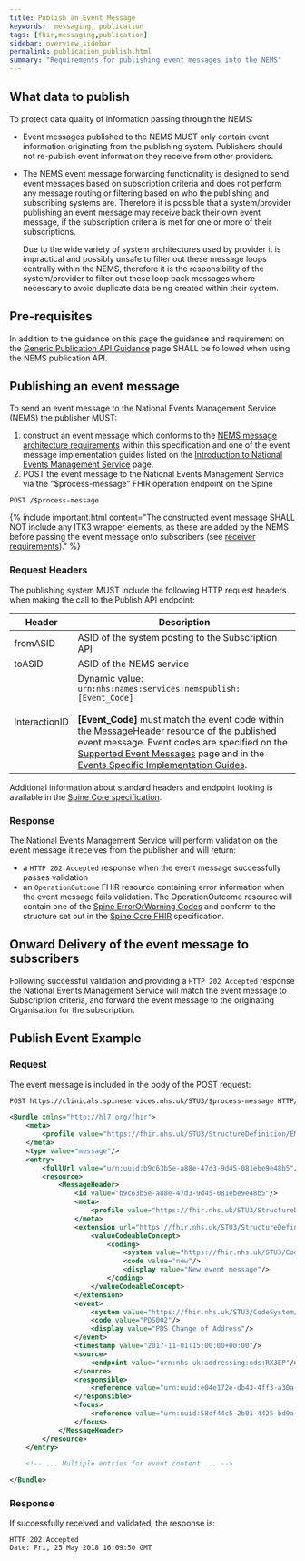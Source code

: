 ```yaml
---
title: Publish an Event Message
keywords:  messaging, publication
tags: [fhir,messaging,publication]
sidebar: overview_sidebar
permalink: publication_publish.html
summary: "Requirements for publishing event messages into the NEMS"
---
```


## What data to publish

To protect data quality of information passing through the NEMS:

- Event messages published to the NEMS MUST only contain event information originating from the publishing system. Publishers should not re-publish event information they receive from other providers.

- The NEMS event message forwarding functionality is designed to send event messages based on subscription criteria and does not perform any message routing or filtering based on who the publishing and subscribing systems are. Therefore it is possible that a system/provider publishing an event message may receive back their own event message, if the subscription criteria is met for one or more of their subscriptions.

  Due to the wide variety of system architectures used by provider it is impractical and possibly unsafe to filter out these message loops centrally within the NEMS, therefore it is the responsibility of the system/provider to filter out these loop back messages where necessary to avoid duplicate data being created within their system.


## Pre-requisites ##

In addition to the guidance on this page the guidance and requirement on the [Generic Publication API Guidance](publication_general_api_guidance.html) page SHALL be followed when using the NEMS publication API.


## Publishing an event message ##


To send an event message to the National Events Management Service (NEMS) the publisher MUST:

1. construct an event message which conforms to the [NEMS message architecture requirements](explore_bundle_structure.html) within this specification and one of the event message implementation guides listed on the [Introduction to National Events Management Service](index.html#event-message-implementation-guides) page.
2. POST the event message to the National Events Management Service via the "$process-message" FHIR operation endpoint on the Spine

```http
POST /$process-message
```

{% include important.html content="The constructed event message SHALL NOT include any ITK3 wrapper elements, as these are added by the NEMS before passing the event message onto subscribers (see [receiver requirements](receiver_requirements.html))." %}

### Request Headers ###

The publishing system MUST include the following HTTP request headers when making the call to the Publish API endpoint:

| Header | Description |
| --- | --- |
| fromASID | ASID of the system posting to the Subscription API |
| toASID | ASID of the NEMS service |
| InteractionID | Dynamic value: `urn:nhs:names:services:nemspublish:[Event_Code]`<br/><br/>**[Event_Code]** must match the event code within the MessageHeader resource of the published event message. Event codes are specified on the [Supported Event Messages](overview_supported_events.html) page and in the [Events Specific Implementation Guides](index.html#event-message-implementation-guides). |

Additional information about standard headers and endpoint looking is available in the [Spine Core specification](https://developer.nhs.uk/apis/spine-core/build_directory.html).

### Response

The National Events Management Service will perform validation on the event message it receives from the publisher and will return:

- a ```HTTP 202 Accepted``` response when the event message successfully passes validation
- an `OperationOutcome` FHIR resource containing error information when the event message fails validation. The OperationOutcome resource will contain one of the [Spine ErrorOrWarning Codes](https://fhir.nhs.uk/STU3/ValueSet/Spine-ErrorOrWarningCode-1) and conform to the structure set out in the [Spine Core FHIR](https://developer.nhs.uk/apis/spine-core/resources_error_handling.html) specification.


## Onward Delivery of the event message to subscribers ##

Following successful validation and providing a ```HTTP 202 Accepted``` response the National Events Management Service will match the event message to Subscription criteria, and forward the event message to the originating Organisation for the subscription.

## Publish Event Example ##

### Request

The event message is included in the body of the POST request:

```xml
POST https://clinicals.spineservices.nhs.uk/STU3/$process-message HTTP/1.1

<Bundle xmlns="http://hl7.org/fhir">
	<meta>
		<profile value="https://fhir.nhs.uk/STU3/StructureDefinition/EMS-Bundle-1"/>
	</meta>
	<type value="message"/>
	<entry>
		<fullUrl value="urn:uuid:b9c63b5e-a88e-47d3-9d45-081ebe9e48b5"/>
		<resource>
			<MessageHeader>
				<id value="b9c63b5e-a88e-47d3-9d45-081ebe9e48b5"/>
				<meta>
					<profile value="https://fhir.nhs.uk/STU3/StructureDefinition/EMS-MessageHeader-1"/>
				</meta>
				<extension url="https://fhir.nhs.uk/STU3/StructureDefinition/Extension-EMS-MessageEventType-1">
					<valueCodeableConcept>
						<coding>
							<system value="https://fhir.nhs.uk/STU3/CodeSystem/EMS-MessageEventType-1"/>
							<code value="new"/>
							<display value="New event message"/>
						</coding>
					</valueCodeableConcept>
				</extension>
				<event>
					<system value="https://fhir.nhs.uk/STU3/CodeSystem/EMS-EventType-1"/>
					<code value="PDS002"/>
					<display value="PDS Change of Address"/>
				</event>
				<timestamp value="2017-11-01T15:00:00+00:00"/>
				<source>
					<endpoint value="urn:nhs-uk:addressing:ods:RX3EP"/>
				</source>
				<responsible>
					<reference value="urn:uuid:e04e172e-db43-4ff3-a30a-9d574f693d96"/>
				</responsible>
				<focus>
					<reference value="urn:uuid:58df44c5-2b01-4425-bd9a-985ac73152d0"/>
				</focus>
			</MessageHeader>
		</resource>
	</entry>

	<!-- ... Multiple entries for event content ... -->

</Bundle>
```

### Response

If successfully received and validated, the response is:

```http
HTTP 202 Accepted
Date: Fri, 25 May 2018 16:09:50 GMT
```

